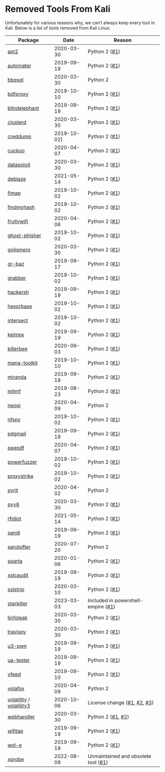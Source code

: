 # Removed Tools From Kali

Unfortunately for various reasons why, we can’t always keep every tool in Kali. Below is a list of tools removed from Kali Linux:

| Package                                                                                                 | Date        | Reason                                                                                                                                                                                                                                                                          |
| ------------------------------------------------------------------------------------------------------- | ----------- | ------------------------------------------------------------------------------------------------------------------------------------------------------------------------------------------------------------------------------------------------------------------------------- |
| [apt2](https://pkg.kali.org/pkg/apt2)                                                                   | 2020-03-30  | Python 2 ([#1](https://gitlab.com/kalilinux/packages/apt2/-/issues/1))                                                                                                                                                                                                          |
| [automater](https://pkg.kali.org/pkg/automater)                                                         | 2019-09-19  | Python 2 ([#1](https://gitlab.com/kalilinux/packages/automater/-/issues/1))                                                                                                                                                                                                     |
| [bbqsql](https://pkg.kali.org/pkg/bbqsql)                                                               | 2020-03-30  | Python 2                                                                                                                                                                                                                                                                        |
| [bdfproxy](https://pkg.kali.org/pkg/bdfproxy)                                                           | 2019-10-10  | Python 2 ([#1](https://gitlab.com/kalilinux/packages/bdfproxy/-/issues/1))                                                                                                                                                                                                      |
| [blindelephant](https://pkg.kali.org/pkg/blindelephant)                                                 | 2019-09-19  | Python 2 ([#1](https://gitlab.com/kalilinux/packages/blindelephant/-/issues/1))                                                                                                                                                                                                 |
| [clusterd](https://pkg.kali.org/pkg/clusterd)                                                           | 2020-03-30  | Python 2 ([#1](https://gitlab.com/kalilinux/packages/clusterd/-/issues/1))                                                                                                                                                                                                      |
| [creddump](https://pkg.kali.org/pkg/creddump)                                                           | 2019-10-02] | Python 2 ([#1](https://gitlab.com/kalilinux/packages/creddump/-/issues/1))                                                                                                                                                                                                      |
| [cuckoo](https://pkg.kali.org/pkg/cuckoo)                                                               | 2020-04-07  | Python 2 ([#1](https://gitlab.com/kalilinux/packages/cuckoo/-/issues/1))                                                                                                                                                                                                        |
| [datasploit](https://pkg.kali.org/pkg/datasploit)                                                       | 2020-03-30  | Python 2 ([#1](https://gitlab.com/kalilinux/packages/datasploit/-/issues/1))                                                                                                                                                                                                    |
| [deblaze](https://pkg.kali.org/pkg/deblaze)                                                             | 2021-05-14  | Python 2 ([#1](https://gitlab.com/kalilinux/packages/deblaze/-/issues/1))                                                                                                                                                                                                       |
| [fimap](https://pkg.kali.org/pkg/fimap)                                                                 | 2019-10-02  | Python 2 ([#1](https://gitlab.com/kalilinux/packages/fimap/-/issues/1))                                                                                                                                                                                                         |
| [findmyhash](https://pkg.kali.org/pkg/findmyhash)                                                       | 2019-10-02  | Python 2 ([#1](https://gitlab.com/kalilinux/packages/findmyhash/-/issues/1))                                                                                                                                                                                                    |
| [fruitywifi](https://pkg.kali.org/pkg/fruitywifi)                                                       | 2020-04-06  | Python 2 ([#1](https://gitlab.com/kalilinux/packages/fruitywifi/-/issues/1))                                                                                                                                                                                                    |
| [ghost-phisher](https://pkg.kali.org/pkg/ghost-phisher)                                                 | 2019-10-02  | Python 2 ([#1](https://gitlab.com/kalilinux/packages/ghost-phisher/-/issues/1))                                                                                                                                                                                                 |
| [golismero](https://pkg.kali.org/pkg/golismero)                                                         | 2020-03-30  | Python 2 ([#1](https://gitlab.com/kalilinux/packages/golismero/-/issues/1))                                                                                                                                                                                                     |
| [gr-baz](https://pkg.kali.org/pkg/gr-baz)                                                               | 2019-09-17  | Python 2 ([#1](https://gitlab.com/kalilinux/packages/gr-baz/-/issues/1))                                                                                                                                                                                                        |
| [grabber](https://pkg.kali.org/pkg/grabber)                                                             | 2019-10-02  | Python 2 ([#1](https://gitlab.com/kalilinux/packages/grabber/-/issues/1))                                                                                                                                                                                                       |
| [hackersh](https://pkg.kali.org/pkg/hackersh)                                                           | 2019-09-19  | Python 2 ([#1](https://gitlab.com/kalilinux/packages/hackersh/-/issues/1))                                                                                                                                                                                                      |
| [hexorbase](https://pkg.kali.org/pkg/hexorbase)                                                         | 2019-10-02  | Python 2 ([#1](https://gitlab.com/kalilinux/packages/hexorbase/-/issues/1))                                                                                                                                                                                                     |
| [intersect](https://pkg.kali.org/pkg/intersect)                                                         | 2019-10-02  | Python 2 ([#1](https://gitlab.com/kalilinux/packages/intersect/-/issues/1))                                                                                                                                                                                                     |
| [keimpx](https://pkg.kali.org/pkg/keimpx)                                                               | 2019-09-19  | Python 2 ([#1](https://gitlab.com/kalilinux/packages/keimpx/-/issues/1))                                                                                                                                                                                                        |
| [killerbee](https://pkg.kali.org/pkg/killerbee)                                                         | 2020-09-03  | Python 2 ([#1](https://gitlab.com/kalilinux/packages/killerbee/-/issues/1))                                                                                                                                                                                                     |
| [mana-toolkit](https://pkg.kali.org/pkg/mana-toolkit)                                                   | 2019-10-10  | Python 2 ([#1](https://gitlab.com/kalilinux/packages/mana-toolkit/-/issues/1))                                                                                                                                                                                                  |
| [miranda](https://pkg.kali.org/pkg/miranda)                                                             | 2019-09-19  | Python 2 ([#1](https://gitlab.com/kalilinux/packages/miranda/-/issues/1))                                                                                                                                                                                                       |
| [mitmf](https://pkg.kali.org/pkg/mitmf)                                                                 | 2019-08-23  | Python 2 ([#1](https://gitlab.com/kalilinux/packages/mitmf/-/issues/1))                                                                                                                                                                                                         |
| [neopi](https://pkg.kali.org/pkg/neopi)                                                                 | 2020-04-09  | Python 2                                                                                                                                                                                                                                                                        |
| [nfspy](https://pkg.kali.org/pkg/nfspy)                                                                 | 2019-10-02  | Python 2 ([#1](https://gitlab.com/kalilinux/packages/nfspy/-/issues/1))                                                                                                                                                                                                         |
| [pdgmail](https://pkg.kali.org/pkg/pdgmail)                                                             | 2019-09-19  | Python 2 ([#1](https://gitlab.com/kalilinux/packages/pdgmail/-/issues/1))                                                                                                                                                                                                       |
| [peepdf](https://pkg.kali.org/pkg/peepdf)                                                               | 2020-04-07  | Python 2 ([#1](https://gitlab.com/kalilinux/packages/peepdf/-/issues/1))                                                                                                                                                                                                        |
| [powerfuzzer](https://pkg.kali.org/pkg/powerfuzzer)                                                     | 2019-10-02  | Python 2 ([#1](https://gitlab.com/kalilinux/packages/powerfuzzer/-/issues/1))                                                                                                                                                                                                   |
| [proxystrike](https://pkg.kali.org/pkg/proxystrike)                                                     | 2019-10-02  | Python 2 ([#1](https://gitlab.com/kalilinux/packages/proxystrike/-/issues/1))                                                                                                                                                                                                   |
| [pyrit](https://pkg.kali.org/pkg/pyrit)                                                                 | 2020-04-02  | Python 2                                                                                                                                                                                                                                                                        |
| [pyv8](https://pkg.kali.org/pkg/pyv8)                                                                   | 2020-03-30  | Python 2 ([#1](https://gitlab.com/kalilinux/packages/pyv8/-/issues/1))                                                                                                                                                                                                          |
| [rfidiot](https://pkg.kali.org/pkg/rfidiot)                                                             | 2021-05-14  | Python 2 ([#1](https://gitlab.com/kalilinux/packages/rfidiot/-/issues/1))                                                                                                                                                                                                       |
| [sandi](https://pkg.kali.org/pkg/sandi)                                                                 | 2019-09-19  | Python 2 ([#1](https://gitlab.com/kalilinux/packages/sandi/-/issues/1))                                                                                                                                                                                                         |
| [sandsifter](https://pkg.kali.org/pkg/sandsifter)                                                       | 2020-07-20  | Python 2                                                                                                                                                                                                                                                                        |
| [sparta](https://pkg.kali.org/pkg/sparta)                                                               | 2020-01-06  | Python 2 ([#1](https://gitlab.com/kalilinux/packages/sparta/-/issues/1))                                                                                                                                                                                                        |
| [sslcaudit](https://pkg.kali.org/pkg/sslcaudit)                                                         | 2019-09-19  | Python 2 ([#1](https://gitlab.com/kalilinux/packages/sslcaudit/-/issues/1))                                                                                                                                                                                                     |
| [sslstrip](https://pkg.kali.org/pkg/sslstrip)                                                           | 2020-03-10  | Python 2 ([#1](https://gitlab.com/kalilinux/packages/sslstrip/-/issues/1))                                                                                                                                                                                                      |
| [starkiller](https://pkg.kali.org/pkg/starkiller)                                                       | 2023-03-03  | Included in powershell-empire ([#1](https://github.com/BC-SECURITY/Starkiller#getting-started))                                                                                                                                                                                 |
| [tinfoleak](https://pkg.kali.org/pkg/tinfoleak)                                                         | 2020-03-30  | Python 2 ([#1](https://gitlab.com/kalilinux/packages/tinfoleak/-/issues/1))                                                                                                                                                                                                     |
| [travispy](https://pkg.kali.org/pkg/travispy)                                                           | 2020-03-30  | Python 2 ([#1](https://gitlab.com/kalilinux/packages/travispy/-/issues/1))                                                                                                                                                                                                      |
| [u3-pwn](https://pkg.kali.org/pkg/u3-pwn)                                                               | 2019-09-19  | Python 2 ([#1](https://gitlab.com/kalilinux/packages/u3-pwn/-/issues/1))                                                                                                                                                                                                        |
| [ua-tester](https://pkg.kali.org/pkg/ua-tester)                                                         | 2019-09-19  | Python 2 ([#1](https://gitlab.com/kalilinux/packages/ua-tester/-/issues/1))                                                                                                                                                                                                     |
| [vfeed](https://pkg.kali.org/pkg/vfeed)                                                                 | 2019-09-10  | Python 2 ([#1](https://gitlab.com/kalilinux/packages/vfeed/-/issues/1))                                                                                                                                                                                                         |
| [volafox](https://pkg.kali.org/pkg/volafox)                                                             | 2020-04-09  | Python 2                                                                                                                                                                                                                                                                        |
| [volatility](https://pkg.kali.org/pkg/volatility) / [volatility3](https://pkg.kali.org/pkg/volatility3) | 2020-10-06  | License change ([#1](https://github.com/volatilityfoundation/volatility3/issues/208), [#2](https://lists.fedoraproject.org/archives/list/legal@lists.fedoraproject.org/thread/OHECHDPLDJ7LLFUZXQMBBAXEXYTQMXOR/), [#3](https://salsa.debian.org/pkg-security-team/volatility3)) |
| [webhandler](https://pkg.kali.org/pkg/webhandler)                                                       | 2020-03-30  | Python 2 ([#1](https://github.com/lnxg33k/webhandler/issues/21), [#2](https://gitlab.com/kalilinux/packages/webhandler/-/issues/1))                                                                                                                                             |
| [wifitap](https://pkg.kali.org/pkg/wifitap)                                                             | 2019-09-19  | Python 2 ([#1](https://gitlab.com/kalilinux/packages/wifitap/-/issues/1))                                                                                                                                                                                                       |
| [wol-e](https://pkg.kali.org/pkg/wol-e)                                                                 | 2019-09-19  | Python 2 ([#1](https://gitlab.com/kalilinux/packages/wol-e/-/issues/1))                                                                                                                                                                                                         |
| [xprobe](https://pkg.kali.org/pkg/xprobe)                                                               | 2022-08-09  | Unmaintained and obsolete tool ([#1](https://bugs.debian.org/cgi-bin/bugreport.cgi?bug=1016899))                                                                                                                                                                                |

